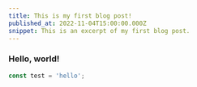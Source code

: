 ```yaml
---
title: This is my first blog post!
published_at: 2022-11-04T15:00:00.000Z
snippet: This is an excerpt of my first blog post.
---
```


### Hello, world!

```ts
const test = 'hello';
```


